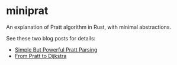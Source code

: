 # miniprat

An explanation of Pratt algorithm in Rust, with minimal abstractions.

See these two blog posts for details:

* [Simple But Powerful Pratt Parsing](https://matklad.github.io/2020/04/13/simple-but-powerful-pratt-parsing.html)
* [From Pratt to Dijkstra](https://matklad.github.io/2020-04-15-from-pratt-to-dijkstra.html)
